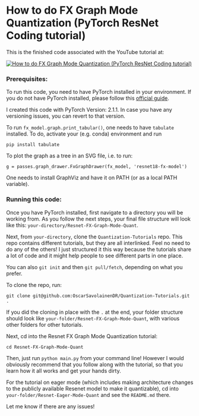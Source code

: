 # How to do FX Graph Mode Quantization (PyTorch ResNet Coding tutorial)

This is the finished code associated with the YouTube tutorial at:

[![How to do FX Graph Mode Quantization (PyTorch ResNet Coding tutorial)](https://ytcards.demolab.com/?id=AHw5BOUfLU4&title=How+to+do+FX+Graph+Mode+Quantization+(PyTorch+ResNet+Coding+tutorial)&lang=en&timestamp=1706473016&background_color=%230d1117&title_color=%23ffffff&stats_color=%23dedede&max_title_lines=1&width=250&border_radius=5 "How to do FX Graph Mode Quantization (PyTorch ResNet Coding tutorial)")](https://www.youtube.com/watch?v=AHw5BOUfLU4)


### Prerequisites:
To run this code, you need to have PyTorch installed in your environment. If you do not have PyTorch installed, please follow this [official guide](https://pytorch.org/get-started/locally/).

I created this code with PyTorch Version: 2.1.1. In case you have any versioning issues, you can revert to that version.

To run `fx_model.graph.print_tabular()`, one needs to have `tabulate` installed. To do, activate your (e.g. conda) environment and run
```
pip install tabulate
```

To plot the graph as a tree in an SVG file, i.e. to run:
```
g = passes.graph_drawer.FxGraphDrawer(fx_model, 'resnet18-fx-model')
```

One needs to install GraphViz and have it on PATH (or as a local PATH variable).

### Running this code:
Once you have PyTorch installed, first navigate to a directory you will be working from. As you follow the next steps, your final file structure will look like this: `your-directory/Resnet-FX-Graph-Mode-Quant`.

Next, from `your-directory`, clone the `Quantization-Tutorials` repo. This repo contains different tutorials, but they are all interlinked. Feel no need to do any of the others! I just structured it this way because the tutorials share a lot of code and it might help people to see different parts in one place.

You can also `git init` and then `git pull/fetch`, depending on what you prefer.

To clone the repo, run:
```
git clone git@github.com:OscarSavolainenDR/Quantization-Tutorials.git .
```

If you did the cloning in place with the `.` at the end, your folder structure should look like `your-folder/Resnet-FX-Graph-Mode-Quant`, with various other folders for other tutorials.

Next, cd into the Resnet FX Graph Mode Quantization tutorial:
```
cd Resnet-FX-Graph-Mode-Quant
```
Then, just run `python main.py` from your command line! However I would obviously recommend that you follow along with the tutorial, so that you learn how it all works and get your hands dirty.

For the tutorial on eager mode (which includes making architecture changes to the publicly available Resenet model to make it quantizable), cd into `your-folder/Resnet-Eager-Mode-Quant` and see the `README.md` there.


Let me know if there are any issues!
